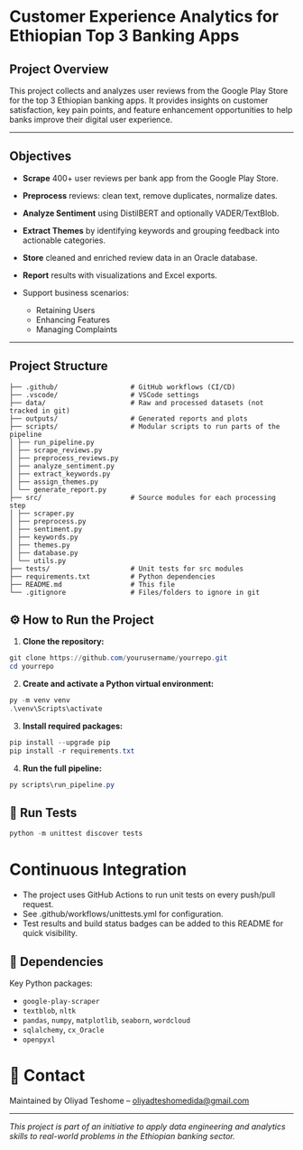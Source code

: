 # Customer Experience Analytics for Ethiopian Top 3 Banking Apps

## Project Overview

This project collects and analyzes user reviews from the Google Play Store for the top 3 Ethiopian banking apps. It provides insights on customer satisfaction, key pain points, and feature enhancement opportunities to help banks improve their digital user experience.

---

## Objectives

- **Scrape** 400+ user reviews per bank app from the Google Play Store.
- **Preprocess** reviews: clean text, remove duplicates, normalize dates.
- **Analyze Sentiment** using DistilBERT and optionally VADER/TextBlob.
- **Extract Themes** by identifying keywords and grouping feedback into actionable categories.
- **Store** cleaned and enriched review data in an Oracle database.
- **Report** results with visualizations and Excel exports.

- Support business scenarios:
  - Retaining Users
  - Enhancing Features
  - Managing Complaints

---

## Project Structure

```
├── .github/                  # GitHub workflows (CI/CD)
├── .vscode/                  # VSCode settings
├── data/                     # Raw and processed datasets (not tracked in git)
├── outputs/                  # Generated reports and plots
├── scripts/                  # Modular scripts to run parts of the pipeline
│ ├── run_pipeline.py
│ ├── scrape_reviews.py
│ ├── preprocess_reviews.py
│ ├── analyze_sentiment.py
│ ├── extract_keywords.py
│ ├── assign_themes.py
│ └── generate_report.py
├── src/                      # Source modules for each processing step
│ ├── scraper.py
│ ├── preprocess.py
│ ├── sentiment.py
│ ├── keywords.py
│ ├── themes.py
│ ├── database.py
│ └── utils.py
├── tests/                    # Unit tests for src modules
├── requirements.txt          # Python dependencies
├── README.md                 # This file
└── .gitignore                # Files/folders to ignore in git
```

## ⚙️ How to Run the Project

1. **Clone the repository:**

```powershell
git clone https://github.com/yourusername/yourrepo.git
cd yourrepo
```

2. **Create and activate a Python virtual environment:**

```powershell
py -m venv venv
.\venv\Scripts\activate
```

3. **Install required packages:**

```powershell
pip install --upgrade pip
pip install -r requirements.txt
```

4. **Run the full pipeline:**

```powershell
py scripts\run_pipeline.py
```

## 🧪 Run Tests
```powershell
python -m unittest discover tests
```

# Continuous Integration

- The project uses GitHub Actions to run unit tests on every push/pull request.
- See .github/workflows/unittests.yml for configuration.
- Test results and build status badges can be added to this README for quick visibility.

## 🔌 Dependencies

Key Python packages:
- `google-play-scraper`
- `textblob`, `nltk`
- `pandas`, `numpy`, `matplotlib`, `seaborn`, `wordcloud`
- `sqlalchemy`, `cx_Oracle`
- `openpyxl`

# 📩 Contact
Maintained by Oliyad Teshome – oliyadteshomedida@gmail.com

---
*This project is part of an initiative to apply data engineering and analytics skills to real-world problems in the Ethiopian banking sector.*
